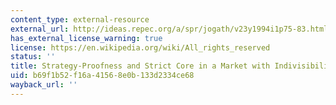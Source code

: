 ```yaml
---
content_type: external-resource
external_url: http://ideas.repec.org/a/spr/jogath/v23y1994i1p75-83.html
has_external_license_warning: true
license: https://en.wikipedia.org/wiki/All_rights_reserved
status: ''
title: Strategy-Proofness and Strict Core in a Market with Indivisibilities
uid: b69f1b52-f16a-4156-8e0b-133d2334ce68
wayback_url: ''
---
```

